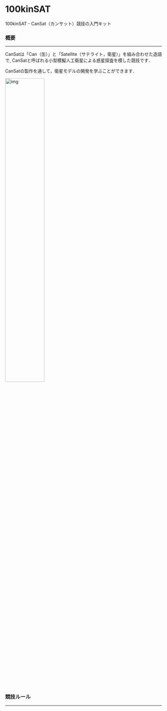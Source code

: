 # 100kinSAT
100kinSAT - CanSat（カンサット）競技の入門キット

### 概要
---

CanSatは「Can（缶）」と「Satellite（サテライト，衛星）」を組み合わせた造語で,
CanSatと呼ばれる小型模擬人工衛星による惑星探査を模した競技です．

CanSatの製作を通して，衛星モデルの開発を学ぶことができます．

<img src="https://github.com/ymt117/100kinSAT/blob/master/image/100kinSAT.JPG" alt="img" width="50%">

### 競技ルール
---

